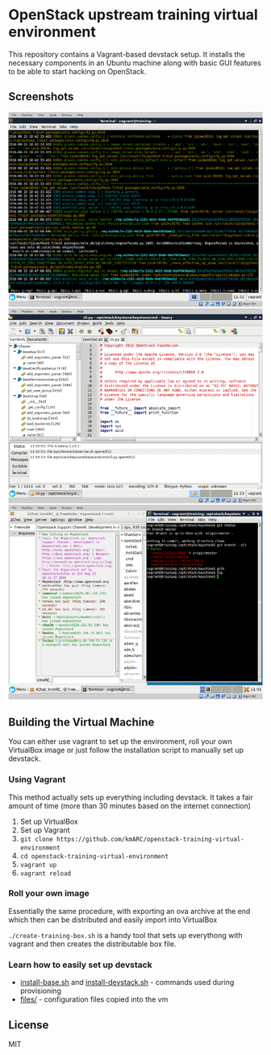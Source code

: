 OpenStack upstream training virtual environment
===============================================

This repository contains a Vagrant-based devstack setup. It installs the
necessary components in an Ubuntu machine along with basic GUI features to be
able to start hacking on OpenStack.

Screenshots
-----------
![Devstack running](docs/01.png)
![Geany with keystone code loaded](docs/02.png)
![git and XChat](docs/03.png)

Building the Virtual Machine
----------------------------

You can either use vagrant to set up the environment, roll your own VirtualBox
image or just follow the installation script to manually set up devstack.

### Using Vagrant

This method actually sets up everything including devstack. It takes a fair
amount of time (more than 30 minutes based on the internet connection)

1. Set up VirtualBox
2. Set up Vagrant
3. `git clone https://github.com/kmARC/openstack-training-virtual-environment`
4. `cd openstack-training-virtual-environment`
5. `vagrant up`
6. `vagrant reload`

### Roll your own image

Essentially the same procedure, with exporting an ova archive at the end which
then can be distributed and easily import into VirtualBox

`./create-training-box.sh` is a handy tool that sets up everythong with vagrant
and then creates the distributable box file.

### Learn how to easily set up devstack

* [install-base.sh](install-base.sh) and 
  [install-devstack.sh](install-devstack.sh) - commands used during provisioning
* [files/](files/) - configuration files copied into the vm

License
-------
MIT



